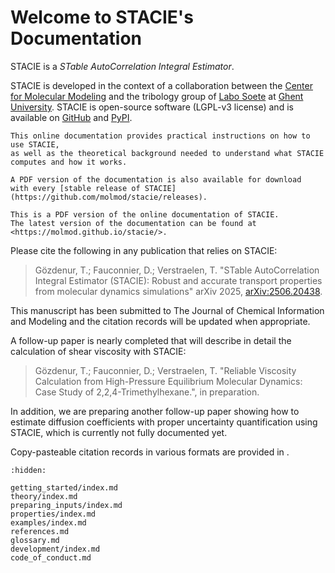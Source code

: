 # Welcome to STACIE's Documentation

STACIE is a *STable AutoCorrelation Integral Estimator*.

STACIE is developed in the context of a collaboration between
the [Center for Molecular Modeling](https://molmod.ugent.be/)
and the tribology group of [Labo Soete](https://www.ugent.be/ea/emsme/en/research/soete)
at [Ghent University](https://ugent.be/).
STACIE is open-source software (LGPL-v3 license) and is available on
[GitHub](https://github.com/molmod/stacie) and [PyPI](https://pypi.org/project/stacie).

```{only} html
This online documentation provides practical instructions on how to use STACIE,
as well as the theoretical background needed to understand what STACIE computes and how it works.

A PDF version of the documentation is also available for download
with every [stable release of STACIE](https://github.com/molmod/stacie/releases).
```

```{only} latex
This is a PDF version of the online documentation of STACIE.
The latest version of the documentation can be found at <https://molmod.github.io/stacie/>.
```

Please cite the following in any publication that relies on STACIE:

> Gözdenur, T.; Fauconnier, D.; Verstraelen, T. "STable AutoCorrelation Integral Estimator (STACIE):
> Robust and accurate transport properties from molecular dynamics simulations"
> arXiv 2025, [arXiv:2506.20438](https://arxiv.org/abs/2506.20438).

This manuscript has been submitted to The Journal of Chemical Information and Modeling
and the citation records will be updated when appropriate.

A follow-up paper is nearly completed that will describe in detail the calculation of shear viscosity
with STACIE:

> Gözdenur, T.; Fauconnier, D.; Verstraelen, T. "Reliable Viscosity Calculation from High-Pressure
> Equilibrium Molecular Dynamics: Case Study of 2,2,4-Trimethylhexane.", in preparation.

In addition, we are preparing another follow-up paper showing how to estimate
diffusion coefficients with proper uncertainty quantification using STACIE,
which is currently not fully documented yet.

Copy-pasteable citation records in various formats are provided in [](getting_started/cite.md).

```{toctree}
:hidden:

getting_started/index.md
theory/index.md
preparing_inputs/index.md
properties/index.md
examples/index.md
references.md
glossary.md
development/index.md
code_of_conduct.md
```
